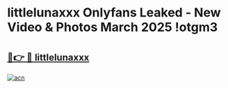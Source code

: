 # littlelunaxxx Onlyfans Leaked - New Video & Photos March 2025 !otgm3

# <h2><a href="https://3e71hp.iuczelnia.edu.pl?title=littlelunaxxx&ref=otgm3">🔗👉 🔴 littlelunaxxx</a></h2>

[![acn](https://github.com/user-attachments/assets/0f9c940e-d8b0-45ae-aac7-cd30a18b3e1c)](https://3e71hp.iuczelnia.edu.pl?title=littlelunaxxx&ref=otgm3)

